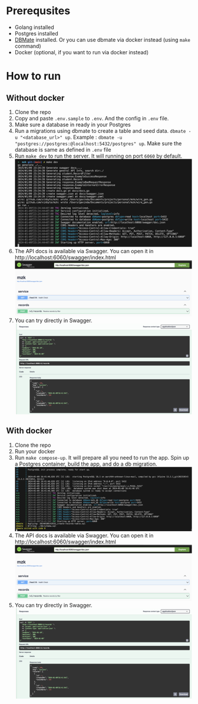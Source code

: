 # Prerequsites
- Golang installed
- Postgres installed
- [DBMate](https://github.com/amacneil/dbmate) installed. Or you can use dbmate via docker instead (using `make` command)
- Docker (optional, if you want to run via docker instead)

# How to run

## Without docker
1. Clone the repo
1. Copy and paste `.env.sample` to `.env`. And the config in `.env` file.
1. Make sure a database in ready in your Postgres
1. Run a migrations using dbmate to create a table and seed data. `dbmate -u "<database_url>" up`. Example : `dbmate -u "postgres://postgres:@localhost:5432/postgres" up`. Make sure the database is same as defined in `.env` file
1. Run `make dev` to run the server. It will running on port `6060` by default.
![make_dev img](/assets/make_dev.png)
1. The API docs is available via Swagger. You can open it in http://localhost:6060/swagger/index.html
![swagger img](/assets/swagger.png)
1. You can try directly in Swagger.
![swagger-response img](/assets/swagger-response.png)

## With docker

1. Clone the repo
1. Run your docker
1. Run `make compose-up`. It will prepare all you need to run the app. Spin up a Postgres container, build the app, and do a db migration.
![docker img](/assets/docker-compose-up.png)
1. The API docs is available via Swagger. You can open it in http://localhost:6060/swagger/index.html
![swagger img](/assets/swagger.png)
1. You can try directly in Swagger.
![swagger-response img](/assets/swagger-response.png)